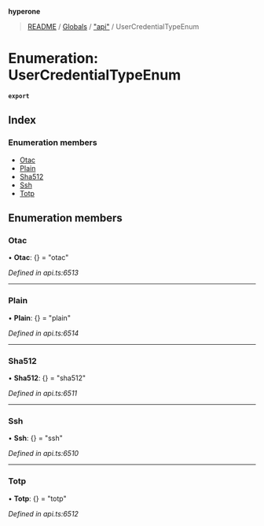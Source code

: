 **hyperone**

> [README](../README.md) / [Globals](../globals.md) / ["api"](../modules/_api_.md) / UserCredentialTypeEnum

# Enumeration: UserCredentialTypeEnum

**`export`** 

## Index

### Enumeration members

* [Otac](_api_.usercredentialtypeenum.md#otac)
* [Plain](_api_.usercredentialtypeenum.md#plain)
* [Sha512](_api_.usercredentialtypeenum.md#sha512)
* [Ssh](_api_.usercredentialtypeenum.md#ssh)
* [Totp](_api_.usercredentialtypeenum.md#totp)

## Enumeration members

### Otac

•  **Otac**: {} = "otac"

*Defined in api.ts:6513*

___

### Plain

•  **Plain**: {} = "plain"

*Defined in api.ts:6514*

___

### Sha512

•  **Sha512**: {} = "sha512"

*Defined in api.ts:6511*

___

### Ssh

•  **Ssh**: {} = "ssh"

*Defined in api.ts:6510*

___

### Totp

•  **Totp**: {} = "totp"

*Defined in api.ts:6512*
